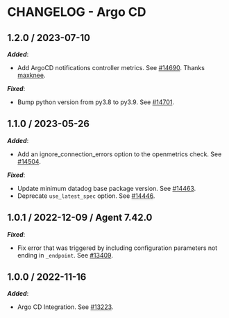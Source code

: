 # CHANGELOG - Argo CD

## 1.2.0 / 2023-07-10

***Added***:

* Add ArgoCD notifications controller metrics. See [#14690](https://github.com/DataDog/integrations-core/pull/14690). Thanks [maxknee](https://github.com/maxknee).

***Fixed***:

* Bump python version from py3.8 to py3.9. See [#14701](https://github.com/DataDog/integrations-core/pull/14701).

## 1.1.0 / 2023-05-26

***Added***: 

* Add an ignore_connection_errors option to the openmetrics check. See [#14504](https://github.com/DataDog/integrations-core/pull/14504).

***Fixed***: 

* Update minimum datadog base package version. See [#14463](https://github.com/DataDog/integrations-core/pull/14463).
* Deprecate `use_latest_spec` option. See [#14446](https://github.com/DataDog/integrations-core/pull/14446).


## 1.0.1 / 2022-12-09 / Agent 7.42.0

***Fixed***: 

* Fix error that was triggered by including configuration parameters not ending in `_endpoint`. See [#13409](https://github.com/DataDog/integrations-core/pull/13409).


## 1.0.0 / 2022-11-16

***Added***: 

* Argo CD Integration. See [#13223](https://github.com/DataDog/integrations-core/pull/13223).


